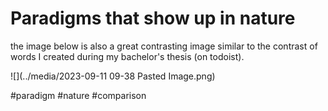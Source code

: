 # Paradigms that show up in nature 

the image below is also a great contrasting image similar to the contrast of words I created during my bachelor's thesis (on todoist).

![](../media/2023-09-11 09-38 Pasted Image.png)

#paradigm #nature #comparison 
